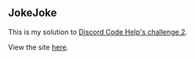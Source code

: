 ## JokeJoke

This is my solution to [Discord Code Help's challenge 2](https://github.com/jakcharvat/discord-code-help-challenges/blob/main/src/challenge2.md). 

View the site [here](https://discordcodehelpchallenges.web.app/challenge2/).
